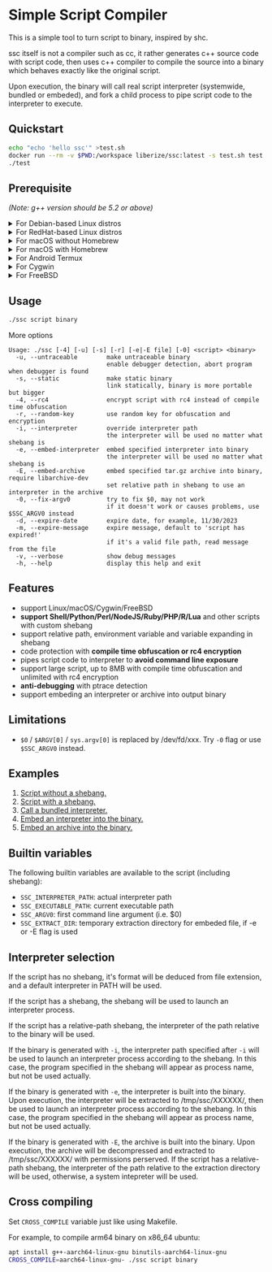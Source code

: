 # Simple Script Compiler

This is a simple tool to turn script to binary, inspired by shc.

ssc itself is not a compiler such as cc, it rather generates c++ source code with script code, then uses c++ compiler to compile the source into a binary which behaves exactly like the original script.

Upon execution, the binary will call real script interpreter (systemwide, bundled or embeded), and fork a child process to pipe script code to the interpreter to execute.

## Quickstart

```bash
echo "echo 'hello ssc'" >test.sh
docker run --rm -v $PWD:/workspace liberize/ssc:latest -s test.sh test
./test
```

## Prerequisite

*(Note: g++ version should be 5.2 or above)*

<details>
<summary>For Debian-based Linux distros</summary>

* g++, perl, binutils
* libc-dev, libstdc++-dev (only required by -s flag)
* libarchive-dev, acl-dev, libz-dev (only required by -E flag)

</details>

<details>
<summary>For RedHat-based Linux distros</summary>

* g++, perl, binutils
* glibc-static, libstdc++-static (only required by -s flag)
* libarchive-devel, libacl-devel, zlib-devel (only required by -E flag)

</details>

<details>
<summary>For macOS without Homebrew</summary>

* Xcode command line tools

</details>

<details>
<summary>For macOS with Homebrew</summary>

* gcc, perl, binutils

</details>

<details>
<summary>For Android Termux</summary>

* g++, perl, binutils, libandroid-wordexp
* libandroid-wordexp-static, ndk-multilib-native-static (only required by -s flag)

</details>

<details>
<summary>For Cygwin</summary>

* gcc-g++, perl, binutils

</details>

<details>
<summary>For FreeBSD</summary>

* gcc, binutils

</details>

## Usage

```bash
./ssc script binary
```

More options

```
Usage: ./ssc [-4] [-u] [-s] [-r] [-e|-E file] [-0] <script> <binary>
  -u, --untraceable        make untraceable binary
                           enable debugger detection, abort program when debugger is found
  -s, --static             make static binary
                           link statically, binary is more portable but bigger
  -4, --rc4                encrypt script with rc4 instead of compile time obfuscation
  -r, --random-key         use random key for obfuscation and encryption
  -i, --interpreter        override interpreter path
                           the interpreter will be used no matter what shebang is
  -e, --embed-interpreter  embed specified interpreter into binary
                           the interpreter will be used no matter what shebang is
  -E, --embed-archive      embed specified tar.gz archive into binary, require libarchive-dev
                           set relative path in shebang to use an interpreter in the archive
  -0, --fix-argv0          try to fix $0, may not work
                           if it doesn't work or causes problems, use $SSC_ARGV0 instead
  -d, --expire-date        expire date, for example, 11/30/2023
  -m, --expire-message     expire message, default to 'script has expired!'
                           if it's a valid file path, read message from the file
  -v, --verbose            show debug messages
  -h, --help               display this help and exit
```

## Features

* support Linux/macOS/Cygwin/FreeBSD
* **support Shell/Python/Perl/NodeJS/Ruby/PHP/R/Lua** and other scripts with custom shebang
* support relative path, environment variable and variable expanding in shebang
* code protection with **compile time obfuscation or rc4 encryption**
* pipes script code to interpreter to **avoid command line exposure**
* support large script, up to 8MB with compile time obfuscation and unlimited with rc4 encryption
* **anti-debugging** with ptrace detection
* support embeding an interpreter or archive into output binary

## Limitations

* `$0` / `$ARGV[0]` / `sys.argv[0]` is replaced by /dev/fd/xxx. Try `-0` flag or use `$SSC_ARGV0` instead.

## Examples

1. [Script without a shebang.](https://github.com/liberize/ssc/tree/master/examples/1_without_shebang)
2. [Script with a shebang.](https://github.com/liberize/ssc/tree/master/examples/2_with_shebang)
3. [Call a bundled interpreter.](https://github.com/liberize/ssc/tree/master/examples/3_bundle_interpreter)
4. [Embed an interpreter into the binary.](https://github.com/liberize/ssc/tree/master/examples/4_embed_interpreter)
5. [Embed an archive into the binary.](https://github.com/liberize/ssc/tree/master/examples/5_embed_archive)

## Builtin variables

The following builtin variables are available to the script (including shebang):

* `SSC_INTERPRETER_PATH`: actual interpreter path
* `SSC_EXECUTABLE_PATH`: current executable path
* `SSC_ARGV0`: first command line argument (i.e. $0)
* `SSC_EXTRACT_DIR`: temporary extraction directory for embeded file, if -e or -E flag is used

## Interpreter selection

If the script has no shebang, it's format will be deduced from file extension, and a default interpreter in PATH will be used.

If the script has a shebang, the shebang will be used to launch an interpreter process.

If the script has a relative-path shebang, the interpreter of the path relative to the binary will be used. 

If the binary is generated with `-i`, the interpreter path specified after `-i` will be used to launch an interpreter process according to the shebang. In this case, the program specified in the shebang will appear as process name, but not be used actually.

If the binary is generated with `-e`, the interpreter is built into the binary. Upon execution, the interpreter will be extracted to /tmp/ssc/XXXXXX/, then be used to launch an interpreter process according to the shebang. In this case, the program specified in the shebang will appear as process name, but not be used actually.

If the binary is generated with `-E`, the archive is built into the binary. Upon execution, the archive will be decompressed and extracted to /tmp/ssc/XXXXXX/ with permissions perserved. If the script has a relative-path shebang, the interpreter of the path relative to the extraction directory will be used, otherwise, a system intepreter will be used.

## Cross compiling

Set `CROSS_COMPILE` variable just like using Makefile.

For example, to compile arm64 binary on x86_64 ubuntu:

```bash
apt install g++-aarch64-linux-gnu binutils-aarch64-linux-gnu
CROSS_COMPILE=aarch64-linux-gnu- ./ssc script binary
```
